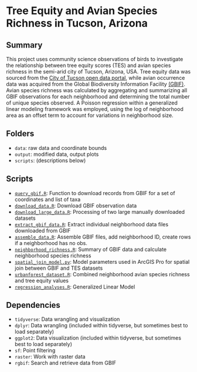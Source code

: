 # Tree Equity and Avian Species Richness in Tucson, Arizona

## Summary

This project uses community science observations of birds to investigate the relationship between tree equity scores (TES) and avian species richness in the semi-arid city of Tucson, Arizona, USA. Tree equity data was sourced from the [City of Tucson open data portal](https://gisdata.tucsonaz.gov/), while avian occurrence data was acquired from the Global Biodiversity Information Facility [(GBIF)](https://www.gbif.org/). Avian species richness was calculated by aggregating and summarizing all GBIF observations for each neighborhood and determining the total number of unique species observed. A Poisson regression within a generalized linear modeling framework was employed, using the log of neighborhood area as an offset term to account for variations in neighborhood size.

## Folders

- `data`: raw data and coordinate bounds
- `output`: modified data, output plots
- `scripts`: (descriptions below)

## Scripts

- [`query_gbif.R`](https://github.com/Big-Biodiversity-Collaborative/urbanforest/blob/main/scripts/query_gbif.R): Function to download records from GBIF for a set of coordinates and list of taxa
- [`download_data.R`]( https://github.com/Big-Biodiversity-Collaborative/urbanforest/blob/main/scripts/download_data.R): Download GBIF observation data
- [`download_large_data.R`]( https://github.com/Big-Biodiversity-Collaborative/urbanforest/blob/main/scripts/download_large_data.R): Processing of two large manually downloaded datasets
- [`extract_gbif_data.R`]( https://github.com/Big-Biodiversity-Collaborative/urbanforest/blob/main/scripts/extract_gbif_data.R): Extract individual neighborhood data files downloaded from GBIF
- [`assemble_data.R`]( https://github.com/Big-Biodiversity-Collaborative/urbanforest/blob/main/scripts/assemble_data.R): Assemble GBIF files, add neighborhood ID, create rows if a neighborhood has no obs.
- [`neighborhood_richness.R`]( https://github.com/Big-Biodiversity-Collaborative/urbanforest/blob/main/scripts/neighborhood_richness.R): Summary of GBIF data and calculate neighborhood species richness
- [`spatial_join_model.py`]( https://github.com/Big-Biodiversity-Collaborative/urbanforest/blob/main/scripts/spatial_join_model.py): Model parameters used in ArcGIS Pro for spatial join between GBIF and TES datasets
- [`urbanforest_dataset.R`]( https://github.com/Big-Biodiversity-Collaborative/urbanforest/blob/main/scripts/urbanforest_dataset.R): Combined neighborhood avian species richness and tree equity values
- [`regression_analyses.R`]( https://github.com/Big-Biodiversity-Collaborative/urbanforest/blob/main/scripts/regression_analyses.R): Generalized Linear Model

## Dependencies

- `tidyverse`: Data wrangling and visualization
- `dplyr`: Data wrangling (included within tidyverse, but sometimes best to load separately)
- `ggplot2`: Data visualization (included within tidyverse, but sometimes best to load separately)
- `sf`: Point filtering
- `raster`: Work with raster data
- `rgbif`: Search and retrieve data from GBIF

